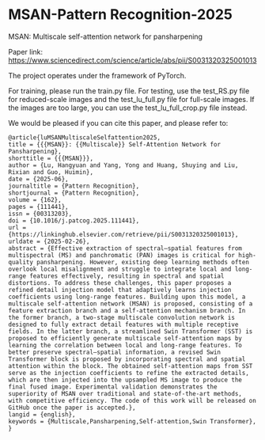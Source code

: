 # MSAN-Pattern Recognition-2025

 MSAN: Multiscale self-attention network for pansharpening
 
Paper link: https://www.sciencedirect.com/science/article/abs/pii/S0031320325001013

The project operates under the framework of PyTorch.

For training, please run the train.py file. For testing, use the test_RS.py file for reduced-scale images and the test_lu_full.py file for full-scale images. If the images are too large, you can use the test_lu_full_crop.py file instead.

We would be pleased if you can cite this paper, and please refer to:

    @article{luMSANMultiscaleSelfattention2025,
    title = {{{MSAN}}: {{Multiscale}} Self-Attention Network for Pansharpening},
    shorttitle = {{{MSAN}}},
    author = {Lu, Hangyuan and Yang, Yong and Huang, Shuying and Liu, Rixian and Guo, Huimin},
    date = {2025-06},
    journaltitle = {Pattern Recognition},
    shortjournal = {Pattern Recognition},
    volume = {162},
    pages = {111441},
    issn = {00313203},
    doi = {10.1016/j.patcog.2025.111441},
    url = {https://linkinghub.elsevier.com/retrieve/pii/S0031320325001013},
    urldate = {2025-02-26},
    abstract = {Effective extraction of spectral–spatial features from multispectral (MS) and panchromatic (PAN) images is critical for high-quality pansharpening. However, existing deep learning methods often overlook local misalignment and struggle to integrate local and long-range features effectively, resulting in spectral and spatial distortions. To address these challenges, this paper proposes a refined detail injection model that adaptively learns injection coefficients using long-range features. Building upon this model, a multiscale self-attention network (MSAN) is proposed, consisting of a feature extraction branch and a self-attention mechanism branch. In the former branch, a two-stage multiscale convolution network is designed to fully extract detail features with multiple receptive fields. In the latter branch, a streamlined Swin Transformer (SST) is proposed to efficiently generate multiscale self-attention maps by learning the correlation between local and long-range features. To better preserve spectral–spatial information, a revised Swin Transformer block is proposed by incorporating spectral and spatial attention within the block. The obtained self-attention maps from SST serve as the injection coefficients to refine the extracted details, which are then injected into the upsampled MS image to produce the final fused image. Experimental validation demonstrates the superiority of MSAN over traditional and state-of-the-art methods, with competitive efficiency. The code of this work will be released on GitHub once the paper is accepted.},
    langid = {english},
    keywords = {Multiscale,Pansharpening,Self-attention,Swin Transformer}, }


